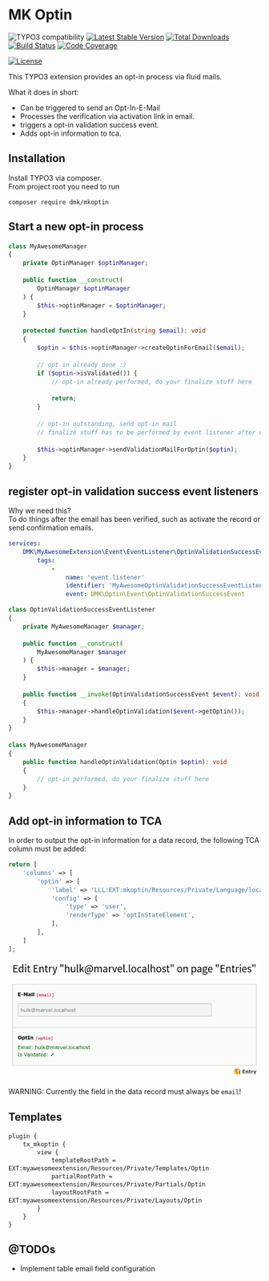 # MK Optin

![TYPO3 compatibility](https://img.shields.io/badge/TYPO3-10.4-orange?maxAge=3600&style=flat-square&logo=typo3)
[![Latest Stable Version](https://img.shields.io/packagist/v/dmk/mkoptin.svg?maxAge=3600&style=flat-square&logo=composer)](https://packagist.org/packages/dmk/mkoptin)
[![Total Downloads](https://img.shields.io/packagist/dt/dmk/mkoptin.svg?maxAge=3600&style=flat-square)](https://packagist.org/packages/dmk/mkoptin)
[![Build Status](https://img.shields.io/github/workflow/status/DMKEBUSINESSGMBH/typo3-mkoptin/PHP%20Checks.svg?maxAge=3600&style=flat-square&logo=github-actions)](https://github.com/DMKEBUSINESSGMBH/typo3-mkoptin/actions?query=workflow%3A%22PHP+Checks%22)
[![Code Coverage](https://img.shields.io/badge/coverage-%3E%3D%2090%25-green?maxAge=3600&style=flat-square&logo=codecov)](https://github.com/DMKEBUSINESSGMBH/typo3-mkoptin/actions?query=workflow%3A%22PHP+Checks%22)

[![License](https://img.shields.io/packagist/l/dmk/mkoptin.svg?maxAge=3600&style=flat-square&logo=gnu)](https://packagist.org/packages/dmk/mkoptin)

This TYPO3 extension provides an opt-in process via fluid mails.

What it does in short:

* Can be triggered to send an Opt-In-E-Mail
* Processes the verification via activation link in email.
* triggers a opt-in validation success event.
* Adds opt-in information to tca.

## Installation

Install TYPO3 via composer.  
From project root you need to run

```
composer require dmk/mkoptin
```

## Start a new opt-in process

```php
class MyAwesomeManager
{
    private OptinManager $optinManager;

    public function __construct(
        OptinManager $optinManager
    ) {
        $this->optinManager = $optinManager;
    }
    
    protected function handleOptIn(string $email): void
    {
        $optin = $this->optinManager->createOptinForEmail($email);

        // opt in already done :)
        if ($optin->isValidated()) {
            // opt-in already performed, do your finalize stuff here

            return;
        }

        // opt-in outstanding, send opt-in mail
        // finalize stuff has to be performed by event listener after opt-in validation

        $this->optinManager->sendValidationMailForOptin($optin);
    }
}
```

## register opt-in validation success event listeners

Why we need this?  
To do things after the email has been verified, such as activate the record or
send confirmation emails.

```yaml
services:
    DMK\MyAwesomeExtension\Event\EventListener\OptinValidationSuccessEventListener:
        tags:
            -
                name: 'event.listener'
                identifier: 'MyAwesomeOptinValidationSuccessEventListener'
                event: DMK\Optin\Event\OptinValidationSuccessEvent
```

```php
class OptinValidationSuccessEventListener
{
    private MyAwesomeManager $manager;

    public function __construct(
        MyAwesomeManager $manager
    ) {
        $this->manager = $manager;
    }

    public function __invoke(OptinValidationSuccessEvent $event): void
    {
        $this->manager->handleOptinValidation($event->getOptin());
    }
}

class MyAwesomeManager
{
    public function handleOptinValidation(Optin $optin): void
    {
        // opt-in performed, do your finalize stuff here
    }
}
```

## Add opt-in information to TCA

In order to output the opt-in information for a data record, the following TCA
column must be added:

```php
return [
    'columns' => [
        'optin' => [
            'label' => 'LLL:EXT:mkoptin/Resources/Private/Language/locallang_db.xlf:tx_mkoptin_domain_model_optin',
            'config' => [
                'type' => 'user',
                'renderType' => 'optInStateElement',
            ],
        ],
    ]
];
```

![OptIn State Element][OptInStateElement]

WARNING: Currently the field in the data record must always be `email`!

## Templates

```typo3_typoscript
plugin {
    tx_mkoptin {
        view {
            templateRootPath = EXT:myawesomeextension/Resources/Private/Templates/Optin
            partialRootPath = EXT:myawesomeextension/Resources/Private/Partials/Optin
            layoutRootPath = EXT:myawesomeextension/Resources/Private/Layouts/Optin
        }
    }
}
```

## @TODOs

* Implement table email field configuration

[OptInStateElement]: Documentation/Images/OptInStateElement.png "OptIn State Element"
